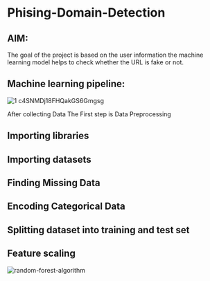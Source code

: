 # Phising-Domain-Detection

## AIM:
   The goal of the project is based on the user information the machine learning model helps to check whether the URL is fake or not.
##  Machine learning pipeline:
   

![1 c4SNMDj18FHQakGS6Gmgsg](https://user-images.githubusercontent.com/61903698/132532255-3cda2604-94e4-4675-af62-43b3fcbd69e0.png)

After collecting Data The First step is Data Preprocessing
## Importing libraries
## Importing datasets
##  Finding Missing Data
##  Encoding Categorical Data
##  Splitting dataset into training and test set
##  Feature scaling



![random-forest-algorithm](https://user-images.githubusercontent.com/61903698/137664616-6ddf7509-6877-489b-9950-cca67ed76f16.png)
